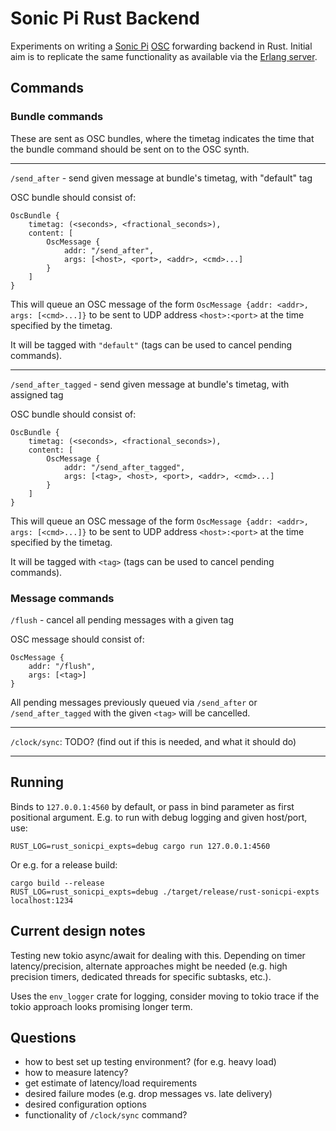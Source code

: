 # Sonic Pi Rust Backend

Experiments on writing a [Sonic Pi](https://sonic-pi.net/)
[OSC](http://opensoundcontrol.org/introduction-osc) forwarding backend in Rust.
Initial aim is to replicate the same functionality as available via the
[Erlang server](https://github.com/samaaron/sonic-pi/tree/master/app/server/erlang).

## Commands

### Bundle commands

These are sent as OSC bundles, where the timetag indicates the time that the bundle command
should be sent on to the OSC synth.

---

`/send_after` - send given message at bundle's timetag, with "default" tag

OSC bundle should consist of:

    OscBundle {
        timetag: (<seconds>, <fractional_seconds>),
        content: [
            OscMessage {
                addr: "/send_after",
                args: [<host>, <port>, <addr>, <cmd>...]
            }
        ]
    }
    
This will queue an OSC message of the form `OscMessage {addr: <addr>, args: [<cmd>...]}` to
be sent to UDP address `<host>:<port>` at the time specified by the timetag.

It will be tagged with `"default"` (tags can be used to cancel pending commands).
    
---

`/send_after_tagged` - send given message at bundle's timetag, with assigned tag

OSC bundle should consist of:

    OscBundle {
        timetag: (<seconds>, <fractional_seconds>),
        content: [
            OscMessage {
                addr: "/send_after_tagged",
                args: [<tag>, <host>, <port>, <addr>, <cmd>...]
            }
        ]
    }
    
This will queue an OSC message of the form `OscMessage {addr: <addr>, args: [<cmd>...]}` to
be sent to UDP address `<host>:<port>` at the time specified by the timetag.

It will be tagged with `<tag>` (tags can be used to cancel pending commands).

### Message commands

`/flush` - cancel all pending messages with a given tag

OSC message should consist of:

    OscMessage {
        addr: "/flush",
        args: [<tag>]
    }
    
All pending messages previously queued via `/send_after` or `/send_after_tagged` with the
given `<tag>` will be cancelled.

---

`/clock/sync`: TODO? (find out if this is needed, and what it should do)

---

## Running

Binds to `127.0.0.1:4560` by default, or pass in bind parameter as first
positional argument. E.g. to run with debug logging and given host/port, use:

    RUST_LOG=rust_sonicpi_expts=debug cargo run 127.0.0.1:4560

Or e.g. for a release build:

    cargo build --release
    RUST_LOG=rust_sonicpi_expts=debug ./target/release/rust-sonicpi-expts localhost:1234
    
## Current design notes

Testing new tokio async/await for dealing with this. Depending on timer
latency/precision, alternate approaches might be needed (e.g. high precision
timers, dedicated threads for specific subtasks, etc.).

Uses the `env_logger` crate for logging, consider moving to tokio trace if
the tokio approach looks promising longer term.

## Questions

* how to best set up testing environment? (for e.g. heavy load)
* how to measure latency?
* get estimate of latency/load requirements
* desired failure modes (e.g. drop messages vs. late delivery)
* desired configuration options
* functionality of `/clock/sync` command?
